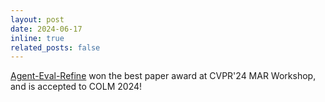 ```yaml
---
layout: post
date: 2024-06-17
inline: true
related_posts: false
---
```


[Agent-Eval-Refine](https://github.com/Berkeley-NLP/Agent-Eval-Refine) won the best paper award at CVPR'24 MAR Workshop, and is accepted to COLM 2024!
